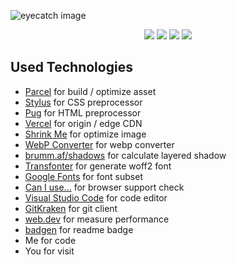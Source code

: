 ![eyecatch image](https://user-images.githubusercontent.com/9818101/79817116-a943b380-83bf-11ea-9e7a-6d59ba75f5a6.png "Art by kuropapu")


<div align="center">
	<img src="https://flat.badgen.net/github/checks/katabame/kataba.me">
	<img src="https://flat.badgen.net/twitter/follow/katabame">
	<img src="https://flat.badgen.net/github/last-commit/katabame/kataba.me">
	<img src="https://flat.badgen.net/github/license/katabame/kataba.me">
</div>

## Used Technologies
* [Parcel](https://parceljs.org) for build / optimize asset
* [Stylus](https://stylus-lang.com) for CSS preprocessor
* [Pug](https://pugjs.org) for HTML preprocessor
* [Vercel](https://vercel.com) for origin / edge CDN
* [Shrink Me](https://shrinkme.app) for optimize image
* [WebP Converter](https://webp-converter.com) for webp converter
* [brumm.af/shadows](https://brumm.af/shadows) for calculate layered shadow
* [Transfonter](https://transfonter.org) for generate woff2 font
* [Google Fonts](https://fonts.google.com) for font subset
* [Can I use...](https://caniuse.com) for browser support check
* [Visual Studio Code](https://code.visualstudio.com) for code editor
* [GitKraken](https://www.gitkraken.com) for git client
* [web.dev](https://web.dev/measure) for measure performance
* [badgen](https://flat.badgen.net) for readme badge
* Me for code
* You for visit
